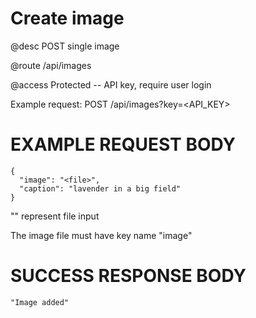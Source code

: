 # Create image
@desc POST single image

@route /api/images

@access Protected -- API key, require user login

Example request: POST /api/images?key=<API_KEY>

# EXAMPLE REQUEST BODY
```
{
  "image": "<file>",
  "caption": "lavender in a big field"
}
```

"<file>" represent file input

The image file must have key name "image"

# SUCCESS RESPONSE BODY
```
"Image added"
```

